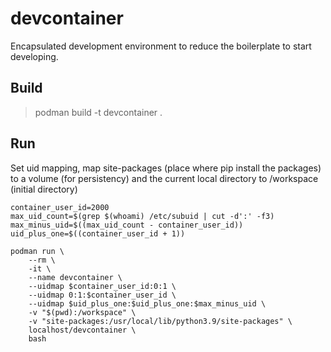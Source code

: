 # devcontainer
Encapsulated development environment to reduce the boilerplate to start developing.


## Build
> podman build -t devcontainer .


## Run
Set uid mapping, map site-packages (place where pip install the packages) to a volume (for persistency) and the current local directory to /workspace (initial directory)

```
container_user_id=2000
max_uid_count=$(grep $(whoami) /etc/subuid | cut -d':' -f3)
max_minus_uid=$((max_uid_count - container_user_id))
uid_plus_one=$((container_user_id + 1))

podman run \
    --rm \
    -it \
    --name devcontainer \
    --uidmap $container_user_id:0:1 \
    --uidmap 0:1:$container_user_id \
    --uidmap $uid_plus_one:$uid_plus_one:$max_minus_uid \
    -v "$(pwd):/workspace" \
    -v "site-packages:/usr/local/lib/python3.9/site-packages" \
    localhost/devcontainer \
    bash
```
